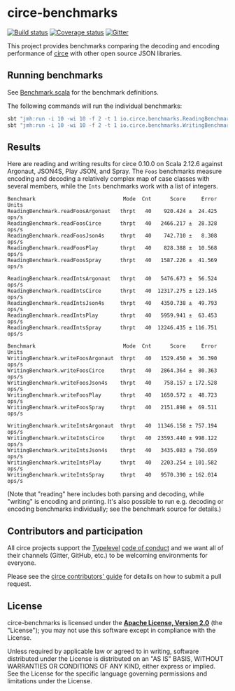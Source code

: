 # circe-benchmarks

[![Build status](https://img.shields.io/travis/circe/circe-benchmarks/master.svg)](https://travis-ci.org/circe/circe-benchmarks)
[![Coverage status](https://img.shields.io/codecov/c/github/circe/circe-benchmarks/master.svg)](https://codecov.io/github/circe/circe-benchmarks)
[![Gitter](https://img.shields.io/badge/gitter-join%20chat-green.svg)](https://gitter.im/circe/circe)

This project provides benchmarks comparing the decoding and encoding performance of [circe][circe] with other open source JSON libraries.

## Running benchmarks

See [Benchmark.scala](src/main/scala/io/circe/benchmarks/Benchmark.scala) for the benchmark definitions.

The following commands will run the individual benchmarks:
```bash
sbt "jmh:run -i 10 -wi 10 -f 2 -t 1 io.circe.benchmarks.ReadingBenchmark"
sbt "jmh:run -i 10 -wi 10 -f 2 -t 1 io.circe.benchmarks.WritingBenchmark"
```

## Results

Here are reading and writing results for circe 0.10.0 on Scala 2.12.6 against Argonaut, JSON4S, Play JSON,
and Spray. The `Foos` benchmarks measure encoding and decoding a relatively complex map of case classes with several
members, while the `Ints` benchmarks work with a list of integers.

```
Benchmark                            Mode  Cnt      Score     Error  Units
ReadingBenchmark.readFoosArgonaut   thrpt   40    920.424 ±  24.425  ops/s
ReadingBenchmark.readFoosCirce      thrpt   40   2466.217 ±  28.328  ops/s
ReadingBenchmark.readFoosJson4s     thrpt   40    742.710 ±   8.308  ops/s
ReadingBenchmark.readFoosPlay       thrpt   40    828.388 ±  10.568  ops/s
ReadingBenchmark.readFoosSpray      thrpt   40   1587.226 ±  41.569  ops/s

ReadingBenchmark.readIntsArgonaut   thrpt   40   5476.673 ±  56.524  ops/s
ReadingBenchmark.readIntsCirce      thrpt   40  12317.275 ± 123.145  ops/s
ReadingBenchmark.readIntsJson4s     thrpt   40   4350.738 ±  49.793  ops/s
ReadingBenchmark.readIntsPlay       thrpt   40   5959.941 ±  63.453  ops/s
ReadingBenchmark.readIntsSpray      thrpt   40  12246.435 ± 116.751  ops/s

Benchmark                            Mode  Cnt      Score     Error  Units
WritingBenchmark.writeFoosArgonaut  thrpt   40   1529.450 ±  36.390  ops/s
WritingBenchmark.writeFoosCirce     thrpt   40   2864.364 ±  80.363  ops/s
WritingBenchmark.writeFoosJson4s    thrpt   40    758.157 ± 172.528  ops/s
WritingBenchmark.writeFoosPlay      thrpt   40   1650.572 ±  48.723  ops/s
WritingBenchmark.writeFoosSpray     thrpt   40   2151.898 ±  69.511  ops/s

WritingBenchmark.writeIntsArgonaut  thrpt   40  11346.158 ± 757.194  ops/s
WritingBenchmark.writeIntsCirce     thrpt   40  23593.440 ± 998.122  ops/s
WritingBenchmark.writeIntsJson4s    thrpt   40   3435.083 ± 750.059  ops/s
WritingBenchmark.writeIntsPlay      thrpt   40   2203.254 ± 101.582  ops/s
WritingBenchmark.writeIntsSpray     thrpt   40   9570.390 ± 162.014  ops/s
```

(Note that "reading" here includes both parsing and decoding, while "writing" is encoding and printing. It's also
possible to run e.g. decoding or encoding benchmarks individually; see the benchmark source for details.)

## Contributors and participation

All circe projects support the [Typelevel][typelevel] [code of conduct][code-of-conduct] and we want
all of their channels (Gitter, GitHub, etc.) to be welcoming environments for everyone.

Please see the [circe contributors' guide][contributing] for details on how to submit a pull
request.

## License

circe-benchmarks is licensed under the **[Apache License, Version 2.0][apache]**
(the "License"); you may not use this software except in compliance with the
License.

Unless required by applicable law or agreed to in writing, software
distributed under the License is distributed on an "AS IS" BASIS,
WITHOUT WARRANTIES OR CONDITIONS OF ANY KIND, either express or implied.
See the License for the specific language governing permissions and
limitations under the License.

[apache]: http://www.apache.org/licenses/LICENSE-2.0
[circe]: https://github.com/circe/circe
[code-of-conduct]: http://typelevel.org/conduct.html
[contributing]: https://circe.github.io/circe/contributing.html
[typelevel]: http://typelevel.org/
